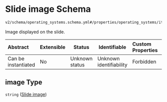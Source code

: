 # Slide image Schema

```txt
v2/schema/operating_systems.schema.yml#/properties/operating_systems/items/properties/slideshow/items/properties/image
```

Image displayed on the slide.


| Abstract            | Extensible | Status         | Identifiable            | Custom Properties | Additional Properties | Access Restrictions | Defined In                                                           |
| :------------------ | ---------- | -------------- | ----------------------- | :---------------- | --------------------- | ------------------- | -------------------------------------------------------------------- |
| Can be instantiated | No         | Unknown status | Unknown identifiability | Forbidden         | Allowed               | none                | [device.schema.json\*](../device.schema.json "open original schema") |

## image Type

`string` ([Slide image](device-properties-operating-systems-operating-system-properties-slideshow-slide-properties-slide-image.md))
